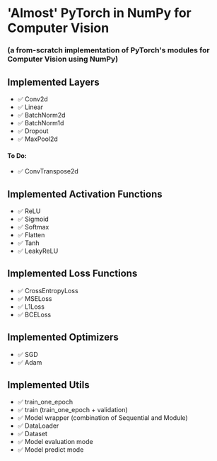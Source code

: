 # 'Almost' PyTorch in NumPy for Computer Vision
### (a from-scratch implementation of PyTorch's modules for Computer Vision using NumPy)

## Implemented Layers
- ✅ Conv2d
- ✅ Linear
- ✅ BatchNorm2d
- ✅ BatchNorm1d
- ✅ Dropout
- ✅ MaxPool2d
#### To Do:
- ✅ ConvTranspose2d

## Implemented Activation Functions
- ✅ ReLU
- ✅ Sigmoid
- ✅ Softmax
- ✅ Flatten
- ✅ Tanh
- ✅ LeakyReLU

## Implemented Loss Functions
- ✅ CrossEntropyLoss
- ✅ MSELoss
- ✅ L1Loss
- ✅ BCELoss

## Implemented Optimizers
- ✅ SGD
- ✅ Adam

## Implemented Utils
- ✅ train_one_epoch
- ✅ train (train_one_epoch + validation)
- ✅ Model wrapper (combination of Sequential and Module)
- ✅ DataLoader
- ✅ Dataset
- ✅ Model evaluation mode
- ✅ Model predict mode

